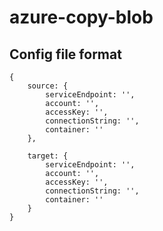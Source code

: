 # azure-copy-blob

## Config file format
```
{
	source: {
		serviceEndpoint: '',
		account: '',
		accessKey: '',
		connectionString: '',
		container: ''
	},

	target: {
		serviceEndpoint: '',
		account: '',
		accessKey: '',
		connectionString: '',
		container: ''
	}
}
```